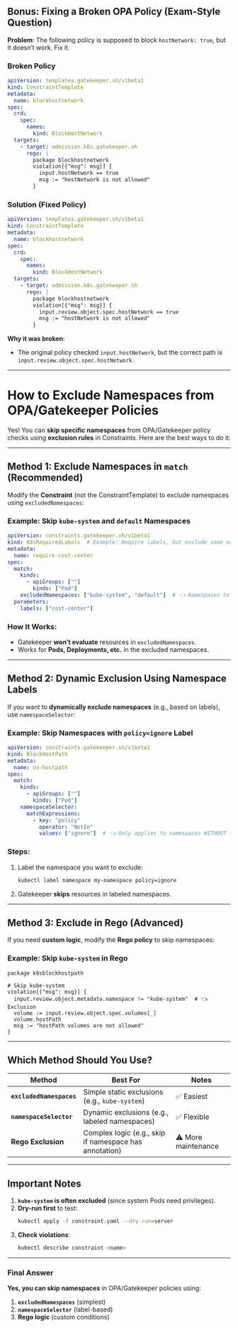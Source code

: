## **Bonus: Fixing a Broken OPA Policy (Exam-Style Question)**
**Problem**: The following policy is supposed to block `hostNetwork: true`, but it doesn’t work. Fix it.  

### **Broken Policy**
```yaml
apiVersion: templates.gatekeeper.sh/v1beta1
kind: ConstraintTemplate
metadata:
  name: blockhostnetwork
spec:
  crd:
    spec:
      names:
        kind: BlockHostNetwork
  targets:
    - target: admission.k8s.gatekeeper.sh
      rego: |
        package blockhostnetwork
        violation[{"msg": msg}] {
          input.hostNetwork == true
          msg := "hostNetwork is not allowed"
        }
```

### **Solution (Fixed Policy)**
```yaml
apiVersion: templates.gatekeeper.sh/v1beta1
kind: ConstraintTemplate
metadata:
  name: blockhostnetwork
spec:
  crd:
    spec:
      names:
        kind: BlockHostNetwork
  targets:
    - target: admission.k8s.gatekeeper.sh
      rego: |
        package blockhostnetwork
        violation[{"msg": msg}] {
          input.review.object.spec.hostNetwork == true
          msg := "hostNetwork is not allowed"
        }
```
**Why it was broken**:  
- The original policy checked `input.hostNetwork`, but the correct path is `input.review.object.spec.hostNetwork`.  

---

# **How to Exclude Namespaces from OPA/Gatekeeper Policies**

Yes! You can **skip specific namespaces** from OPA/Gatekeeper policy checks using **exclusion rules** in Constraints. Here are the best ways to do it:

---

## **Method 1: Exclude Namespaces in `match` (Recommended)**
Modify the **Constraint** (not the ConstraintTemplate) to exclude namespaces using `excludedNamespaces`:

### **Example: Skip `kube-system` and `default` Namespaces**
```yaml
apiVersion: constraints.gatekeeper.sh/v1beta1
kind: K8sRequiredLabels  # Example: Require labels, but exclude some namespaces
metadata:
  name: require-cost-center
spec:
  match:
    kinds:
      - apiGroups: [""]
        kinds: ["Pod"]
    excludedNamespaces: ["kube-system", "default"]  # 👈 Namespaces to skip
  parameters:
    labels: ["cost-center"]
```

### **How It Works:**
- Gatekeeper **won’t evaluate** resources in `excludedNamespaces`.
- Works for **Pods, Deployments, etc.** in the excluded namespaces.

---

## **Method 2: Dynamic Exclusion Using Namespace Labels**
If you want to **dynamically exclude namespaces** (e.g., based on labels), use `namespaceSelector`:

### **Example: Skip Namespaces with `policy=ignore` Label**
```yaml
apiVersion: constraints.gatekeeper.sh/v1beta1
kind: BlockHostPath
metadata:
  name: no-hostpath
spec:
  match:
    kinds:
      - apiGroups: [""]
        kinds: ["Pod"]
    namespaceSelector:
      matchExpressions:
        - key: "policy"
          operator: "NotIn"
          values: ["ignore"]  # 👈 Only applies to namespaces WITHOUT this label
```

### **Steps:**
1. Label the namespace you want to exclude:
   ```sh
   kubectl label namespace my-namespace policy=ignore
   ```
2. Gatekeeper **skips** resources in labeled namespaces.

---

## **Method 3: Exclude in Rego (Advanced)**
If you need **custom logic**, modify the **Rego policy** to skip namespaces:

### **Example: Skip `kube-system` in Rego**
```rego
package k8sblockhostpath

# Skip kube-system
violation[{"msg": msg}] {
  input.review.object.metadata.namespace != "kube-system"  # 👈 Exclusion
  volume := input.review.object.spec.volumes[_]
  volume.hostPath
  msg := "hostPath volumes are not allowed"
}
```

---

## **Which Method Should You Use?**
| Method | Best For | Notes |
|--------|----------|-------|
| **`excludedNamespaces`** | Simple static exclusions (e.g., `kube-system`) | ✅ Easiest |
| **`namespaceSelector`** | Dynamic exclusions (e.g., labeled namespaces) | ✅ Flexible |
| **Rego Exclusion** | Complex logic (e.g., skip if namespace has annotation) | ⚠ More maintenance |

---

## **Important Notes**
1. **`kube-system` is often excluded** (since system Pods need privileges).
2. **Dry-run first** to test:
   ```sh
   kubectl apply -f constraint.yaml --dry-run=server
   ```
3. **Check violations**:
   ```sh
   kubectl describe constraint <name>
   ```

---

### **Final Answer**
**Yes, you can skip namespaces** in OPA/Gatekeeper policies using:
1. **`excludedNamespaces`** (simplest)
2. **`namespaceSelector`** (label-based)
3. **Rego logic** (custom conditions)


